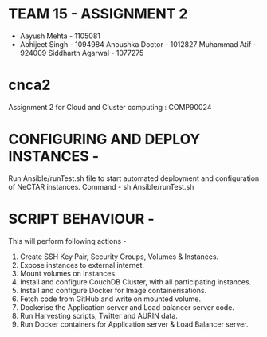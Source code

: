 # TEAM 15 - ASSIGNMENT 2

- Aayush Mehta - 1105081 
- Abhijeet Singh - 1094984
Anoushka Doctor - 1012827
Muhammad Atif - 924009
Siddharth Agarwal - 1077275

# cnca2

Assignment 2 for Cloud and Cluster computing : COMP90024

# CONFIGURING AND DEPLOY INSTANCES - 

Run Ansible/runTest.sh file to start automated deployment and configuration of NeCTAR instances.
Command - sh Ansible/runTest.sh

# SCRIPT BEHAVIOUR -
This will perform following actions - 

1. Create SSH Key Pair, Security Groups, Volumes & Instances.
2. Expose instances to external internet.
3. Mount volumes on Instances.
4. Install and configure CouchDB Cluster, with all participating instances.
5. Install and configure Docker for Image containerisations.
6. Fetch code from GitHub and write on mounted volume.
7. Dockerise the Application server and Load balancer server code.
8. Run Harvesting scripts, Twitter and AURIN data.
9. Run Docker containers for Application server & Load Balancer server.

